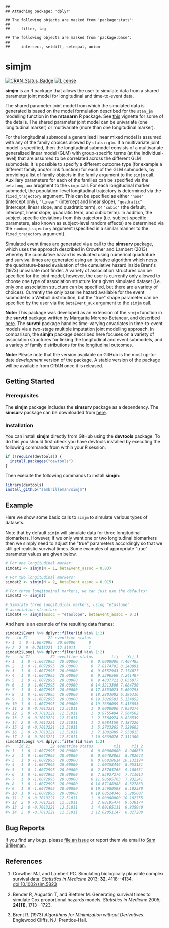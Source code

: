 
<!-- README.md is generated from README.Rmd. Please edit that file -->
    ## 
    ## Attaching package: 'dplyr'

    ## The following objects are masked from 'package:stats':
    ## 
    ##     filter, lag

    ## The following objects are masked from 'package:base':
    ## 
    ##     intersect, setdiff, setequal, union

simjm
=====

[![CRAN\_Status\_Badge](http://www.r-pkg.org/badges/version/simjm)](http://www.r-pkg.org/pkg/simjm) [![License](https://img.shields.io/badge/License-GPL%20%28%3E=%203%29-brightgreen.svg)](http://www.gnu.org/licenses/gpl-3.0.html)

**simjm** is an R package that allows the user to simulate data from a shared parameter joint model for longitudinal and time-to-event data.

The shared parameter joint model from which the simulated data is generated is based on the model formulation described for the `stan_jm` modelling function in the **rstanarm** R package. See [this](https://cran.r-project.org/web/packages/rstanarm/vignettes/jm.html) vignette for some of the details. The shared parameter joint model can be univariate (one longitudinal marker) or multivariate (more than one longitudinal marker).

For the longitudinal submodel a generalised linear mixed model is assumed with any of the family choices allowed by `stats::glm`. If a multivariate joint model is specified, then the longitudinal submodel consists of a multivariate generalized linear model (GLM) with group-specific terms (at the individual-level) that are assumed to be correlated across the different GLM submodels. It is possible to specify a different outcome type (for example a different family and/or link function) for each of the GLM submodels, by providing a list of family objects in the family argument to the `simjm` call. Auxiliary parameters for each of the families can be specified via the `betaLong_aux` arugment to the `simjm` call. For each longitudinal marker submodel, the population-level longitudinal trajectory is determined via the `fixed_trajectory` argument. This can be specified as either `"none"` (intercept only), `"linear"` (intercept and linear slope), `"quadratic"` (intercept, linear slope, and quadratic term), or `"cubic"` (the default, intercept, linear slope, quadratic term, and cubic term). In addition, the subject-specific deviations from this trajectory (i.e. subject-specific parameters, also known as subject-level random effects) are determined via the `random_trajectory` argument (specified in a similar manner to the `fixed_trajectory` argument).

Simulated event times are generated via a call to the **simsurv** package, which uses the approach described in Crowther and Lambert (2013) whereby the cumulative hazard is evaluated using numerical quadrature and survival times are generated using an iterative algorithm which nests the quadrature-based evaluation of the cumulative hazard inside Brent's (1973) univariate root finder. A variety of association structures can be specified for the joint model, however, the user is currently only allowed to choose one type of association structure for a given simulated dataset (i.e. only one association structure can be specified, but there are a variety of choices). Currently the only baseline hazard available for the event submodel is a Weibull distribution, but the "true" shape parameter can be specified by the user via the `betaEvent_aux` argument to the `simjm` call.

**Note:** This package was developed as an extension of the `simjm` function in the **survtd** package written by Margarita Moreno-Betancur, and described [here](https://github.com/moreno-betancur/survtd). The **survtd** package handles time-varying covariates in time-to-event models via a two-stage multiple imputation joint modelling approach. In comparison, the **simjm** package described here focuses on a variety of association structures for linking the longitudinal and event submodels, and a variety of family distributions for the longitudinal outcomes.

**Note:** Please note that the version available on GitHub is the most up-to-date *development* version of the package. A stable version of the package will be available from CRAN once it is released.

Getting Started
---------------

### Prerequisites

The **simjm** package includes the **simsurv** package as a dependency. The **simsurv** package can be downloaded from [here](https://github.com/sambrilleman/simsurv).

### Installation

You can install **simjm** directly from GitHub using the **devtools** package. To do this you should first check you have devtools installed by executing the following commands from within your R session:

``` r
if (!require(devtools)) {
  install.packages("devtools")
}
```

Then execute the following commands to install **simjm**:

``` r
library(devtools)
install_github("sambrilleman/simjm")
```

Example
-------

Here we show some basic calls to `simjm` to simulate various types of datasets.

Note that by default `simjm` will simulate data for three longitudinal biomarkers. However, if we only want one or two longitudinal biomarkers then we simply need to adjust the "true" parameters accordingly so that we still get realistic survival times. Some examples of appropriate "true" parameter values are given below.

``` r
# For one longitudinal marker:
simdat1 <- simjm(M = 1, betaEvent_assoc = 0.03)

# For two longitudinal markers:
simdat2 <- simjm(M = 2, betaEvent_assoc = 0.015)

# For three longitudinal markers, we can just use the defaults:
simdat3 <- simjm()

# Simulate three longitudinal markers, using "etaslope"
# association structure
simdat4 <- simjm(assoc = "etaslope", betaEvent_assoc = 0.3)
```

And here is an example of the resulting data frames:

``` r
simdat2$Event %>% dplyr::filter(id %in% 1:2)
#>   id Z1         Z2 eventtime status
#> 1  1  0 -1.6072995  20.00000      0
#> 2  2  0 -0.7013221  12.51011      1
simdat2$Long1 %>% dplyr::filter(id %in% 1:2)
#>    id Z1         Z2 eventtime status        tij    Yij_1
#> 1   1  0 -1.6072995  20.00000      0  0.0000000 7.407485
#> 2   1  0 -1.6072995  20.00000      0  7.8174792 8.248891
#> 3   1  0 -1.6072995  20.00000      0  9.0557943 7.174677
#> 4   1  0 -1.6072995  20.00000      0  9.3296569 7.241487
#> 5   1  0 -1.6072995  20.00000      0  9.4837721 8.056077
#> 6   1  0 -1.6072995  20.00000      0 14.5213306 7.084750
#> 7   1  0 -1.6072995  20.00000      0 17.8353023 5.609793
#> 8   1  0 -1.6072995  20.00000      0 18.2803002 6.196316
#> 9   1  0 -1.6072995  20.00000      0 19.3026583 5.134052
#> 10  1  0 -1.6072995  20.00000      0 19.7686089 5.413853
#> 11  2  0 -0.7013221  12.51011      1  0.0000000 7.930274
#> 12  2  0 -0.7013221  12.51011      1  0.9755494 7.564502
#> 13  2  0 -0.7013221  12.51011      1  2.7564974 8.828539
#> 14  2  0 -0.7013221  12.51011      1  2.9984159 7.187226
#> 15  2  0 -0.7013221  12.51011      1  5.2723265 7.329603
#> 16  2  0 -0.7013221  12.51011      1  7.1082889 7.550815
#> 17  2  0 -0.7013221  12.51011      1 10.9639076 7.311300
simdat2$Long2 %>% dplyr::filter(id %in% 1:2)
#>    id Z1         Z2 eventtime status         tij     Yij_2
#> 1   1  0 -1.6072995  20.00000      0  0.00000000  8.946639
#> 2   1  0 -1.6072995  20.00000      0  0.06402065  8.782643
#> 3   1  0 -1.6072995  20.00000      0  0.06828614 10.131194
#> 4   1  0 -1.6072995  20.00000      0  1.00358446  8.953131
#> 5   1  0 -1.6072995  20.00000      0  2.85765766  9.108531
#> 6   1  0 -1.6072995  20.00000      0  7.85927276  7.711013
#> 7   1  0 -1.6072995  20.00000      0 11.98695763  7.932241
#> 8   1  0 -1.6072995  20.00000      0 14.67148988  8.327863
#> 9   1  0 -1.6072995  20.00000      0 19.34600598  6.102380
#> 10  1  0 -1.6072995  20.00000      0 19.60524346  5.205007
#> 11  2  0 -0.7013221  12.51011      1  0.00000000 10.182755
#> 12  2  0 -0.7013221  12.51011      1  2.88195474  9.638174
#> 13  2  0 -0.7013221  12.51011      1  4.60165111  9.835940
#> 14  2  0 -0.7013221  12.51011      1 12.02851147  8.827208
```

Bug Reports
-----------

If you find any bugs, please [file an issue](https://github.com/sambrilleman/simjm/issues) or report them via email to [Sam Brilleman](mailto:sam.brilleman@monash.edu).

References
----------

1.  Crowther MJ, and Lambert PC. Simulating biologically plausible complex survival data. *Statistics in Medicine* 2013; **32**, 4118--4134. <doi:10.1002/sim.5823>

2.  Bender R, Augustin T, and Blettner M. Generating survival times to simulate Cox proportional hazards models. *Statistics in Medicine* 2005; **24(11)**, 1713--1723.

3.  Brent R. (1973) *Algorithms for Minimization without Derivatives*. Englewood Cliffs, NJ: Prentice-Hall.
